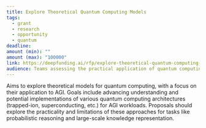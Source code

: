 ```yaml
---
title: Explore Theoretical Quantum Computing Models
tags:
  - grant
  - research
  - opportunity
  - quantum
deadline: 
amount (min): ""
amount (max): "100000"
link: https://deepfunding.ai/rfp/explore-theoretical-quantum-computing-models/
audience: Teams assessing the practical application of quantum computing for AGI workloads.
---
```

Aims to explore theoretical models for quantum computing, with a focus on their application to AGI. Goals include advancing understanding and potential implementations of various quantum computing architectures (trapped-ion, superconducting, etc.) for AGI workloads. Proposals should explore the practicality and limitations of these approaches for tasks like probabilistic reasoning and large-scale knowledge representation.